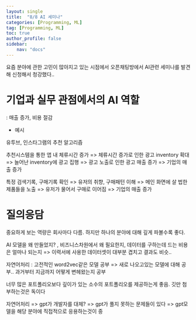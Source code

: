 ```yaml
---
layout: single
title:  "8/8 AI 세미나"
categories: [Programming, ML]
tag: [Programming, ML]
toc: true
author_profile: false
sidebar:
    nav: "docs"
---
```




 요즘 분야에 관한 고민이 많아지고 있는 시점에서 오픈채팅방에서 AI관련 세미나를 발견해 신청해서 청강했다.. 



# 기업과 실무 관점에서의 AI 역할

 : 매출 증가, 비용 절감

* 예시

유투브, 인스타그램의 추천 알고리즘

추천시스템을 통한 앱 내 체류시간 증가 => 체류시간 증가로 인한 광고 inventory 확대 => 늘어난 inventory에 광고 집행 => 광고 노출로 인한 광고 매출 증가 => 기업의 매출 증가



특정 검색기록, 구매기록 확인 => 유저의 취향, 구매패턴 이해 => 메인 화면에 살 법한 제품들을 노출 => 유저가 물어서 구매로 이어짐 => 기업의 매출 증가



# 질의응담

중요하게 보는 역량은 회사마다 다름. 하지만 하나의 분야에 대해 깊게 파볼수록 좋다.

AI 모델을 왜 만들었지? , 비즈니스차원에서 왜 필요한지, 데이터를 구하는데 드는 비용은 얼마나 되는지 => 이력서에 사용한 데이터셋이 대부분 겹치고 결과도 비슷..

자연어처리 : 고전적인 word2vec같은 모델 공부 => 새로 나오고있는 모델에 대해 공부.. 과거부터 지금까지 어떻게 변헤왔는지 공부

너무 많은 포트폴리오보다 깊이가 있는 소수의 포트폴리오를 제공하는게 좋음. 깃만 첨부하는것은 독이다

자연어처리 => gpt가 개발자를 대체? => gpt가 풀지 못하는 문제들이 있다 => gpt모델을 해당 분야에 직접적으로 응용하는것이 중


